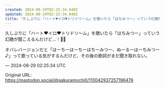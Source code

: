 ```yaml
---
created: 2024-08-29T02:25:34.648Z
updated: 2024-08-29T02:25:34.648Z
title: "久しぶりに「ハート♥イロ♥トリドリ～ム」を聴いたら「はちみつー」っていう幻聴が聞[...]"
---
```


<p>久しぶりに「ハート♥イロ♥トリドリ～ム」を聴いたら「はちみつー」っていう幻聴が聞こえるんだけど…！🍯🐝</p><p>オバレバージョンだと「はーちーはーちーはちーみつー、ぬーるーはーちみつー♪」って歌っている気がするんだけど、その後の歌詞がまだ聞き取れない。</p>

&mdash; 2024-08-29 02:25:34 UTC

Original URL: https://mastodon.social/@sakuramochi0/113042937257196476
